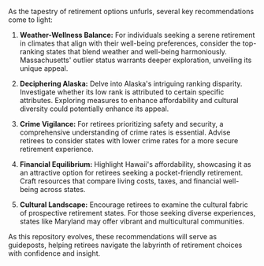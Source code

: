 As the tapestry of retirement options unfurls, several key recommendations come to light:

1. **Weather-Wellness Balance:** For individuals seeking a serene retirement in climates that align with their well-being preferences, consider the top-ranking states that blend weather and well-being harmoniously. Massachusetts' outlier status warrants deeper exploration, unveiling its unique appeal.

2. **Deciphering Alaska:** Delve into Alaska's intriguing ranking disparity. Investigate whether its low rank is attributed to certain specific attributes. Exploring measures to enhance affordability and cultural diversity could potentially enhance its appeal.

3. **Crime Vigilance:** For retirees prioritizing safety and security, a comprehensive understanding of crime rates is essential. Advise retirees to consider states with lower crime rates for a more secure retirement experience.

4. **Financial Equilibrium:** Highlight Hawaii's affordability, showcasing it as an attractive option for retirees seeking a pocket-friendly retirement. Craft resources that compare living costs, taxes, and financial well-being across states.

5. **Cultural Landscape:** Encourage retirees to examine the cultural fabric of prospective retirement states. For those seeking diverse experiences, states like Maryland may offer vibrant and multicultural communities.

As this repository evolves, these recommendations will serve as guideposts, helping retirees navigate the labyrinth of retirement choices with confidence and insight.
